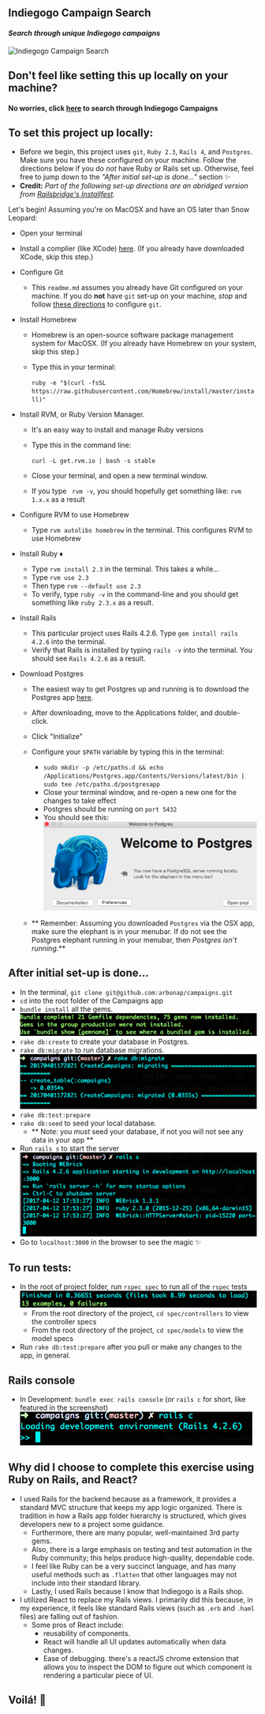 ## Indiegogo Campaign Search
#### _Search through unique Indiegogo campaigns_
![Indiegogo Campaign Search](./indiegogo-searc.gif)

## Don't feel like setting this up locally on your machine?
#### No worries, click [here](https://obscure-waters-39090.herokuapp.com/) to search through Indiegogo Campaigns
## To set this project up locally:

- Before we begin, this project uses `git`, `Ruby 2.3`, `Rails 4`, and `Postgres`.
Make sure you have these configured on your machine. Follow the directions below if you do _not_ have Ruby or Rails set up. Otherwise, feel free to jump down to the _"After initial set-up is done..."_ section ✨
- **Credit:** _Part of the following set-up directions are an abridged version from [Railsbridge's Installfest](http://installfest.railsbridge.org/installfest/macintosh)._

Let's begin!
Assuming you're on MacOSX and have an OS later than Snow Leopard:
- Open your terminal
- Install a complier (like XCode) [here](http://installfest.railsbridge.org/installfest/install_xcode). (If you already have downloaded XCode, skip this step.)
- Configure Git
  - This `readme.md` assumes you already have Git configured on your machine.
  If you do **not** have `git` set-up on your machine, _stop_ and follow [these directions](http://installfest.railsbridge.org/installfest/configure_git) to configure `git`.
- Install Homebrew
  - Homebrew is an open-source software package management system for MacOSX. (If you already have Homebrew on your system, skip this step.)
  - Type this in your terminal:

     ``` ruby -e "$(curl -fsSL https://raw.githubusercontent.com/Homebrew/install/master/install)" ```
- Install RVM, or Ruby Version Manager.
  - It's an easy way to install and manage Ruby versions
  - Type this in the command line:

    ``` curl -L get.rvm.io | bash -s stable ```
  - Close your terminal, and open a new terminal window.
  - If you type ` rvm -v`, you should hopefully get something like: `rvm 1.x.x` as a result

- Configure RVM to use Homebrew
  - Type `rvm autolibs homebrew` in the terminal. This configures RVM to use Homebrew

- Install Ruby ♦️
  - Type `rvm install 2.3` in the terminal. This takes a while...
  - Type ` rvm use 2.3 `
  - Then type `rvm --default use 2.3 `
  - To verify, type `ruby -v` in the command-line and you should get something like `ruby 2.3.x` as a result.

- Install Rails
  - This particular project uses Rails 4.2.6. Type `gem install rails 4.2.6` into the terminal.
  - Verify that Rails is installed by typing `rails -v` into the terminal. You should see `Rails 4.2.6` as a result.
- Download Postgres
  - The easiest way to get Postgres up and running is to download the Postgres app [here](https://postgresapp.com/).
  - After downloading, move to the Applications folder, and double-click.
  - Click "Initialize"
  - Configure your `$PATH` variable by typing this in the terminal:
    - `sudo mkdir -p /etc/paths.d &&
echo /Applications/Postgres.app/Contents/Versions/latest/bin | sudo tee /etc/paths.d/postgresapp`
    - Close your terminal window, and re-open a new one for the changes to take effect
    - Postgres should be running on `port 5432`
    - You should see this:
    ![Postgres startup](./postgres.png)

  - ** Remember: Assuming you downloaded `Postgres` via the  OSX app, make sure the
elephant is in your menubar. If do not see the Postgres elephant running in your menubar, then _Postgres isn't running_.**



## After initial set-up is done...
-  In the terminal, `git clone git@github.com:arbonap/campaigns.git`
- `cd` into the root folder of the Campaigns app
- `bundle install` all the gems.
![bundle](./bundle.png)
- `rake db:create` to create your database in Postgres.
- `rake db:migrate` to run database migrations.
![migration](./migration.png)
- `rake db:test:prepare`
- `rake db:seed` to seed your local database.
  - ** Note: you _must_ seed your database, if not you will not see any data in your app **
- Run `rails s` to start the server
![server](./server.png)
- Go to `localhost:3000` in the browser to see the magic ✨

## To run tests:
- In the root of project folder, run `rspec spec` to run all of the `rspec` tests
![rspec tests](./rspec.png)
  - From the root directory of the project, `cd spec/controllers` to view the controller specs
  - From the root directory of the project, `cd spec/models` to view the model specs
- Run `rake db:test:prepare` after you pull or make any changes to the app, in general.

## Rails console

- In Development: `bundle exec rails console` (or `rails c` for short, like featured in the screenshot)
![Rails-console](./rails-console.png)

## Why did I choose to complete this exercise using Ruby on Rails, and React?
- I used Rails for the backend because as a framework, it provides a standard MVC structure that keeps my app logic organized. There is tradition in how a Rails app folder hierarchy is structured, which gives developers new to a project some guidance.
  - Furthermore, there are many popular, well-maintained 3rd party gems.
  - Also, there is a large emphasis on testing and test automation in the Ruby community; this helps produce high-quality, dependable code.
  - I feel like Ruby can be a very succinct language, and has many useful methods such as `.flatten` that other languages may not include into their standard library.
  - Lastly, I used Rails because I know that Indiegogo is a Rails shop.
- I utilized React to replace my Rails views. I primarily did this because, in my experience, it feels like standard Rails views (such as `.erb` and `.haml` files) are falling out of fashion.
  - Some pros of React include:
    - reusability of components.
    - React will handle all UI updates automatically when data changes.
    - Ease of debugging. there's a reactJS chrome extension that allows you to inspect the DOM to figure out which component is rendering a particular piece of UI.


## Voilá! 🍒
